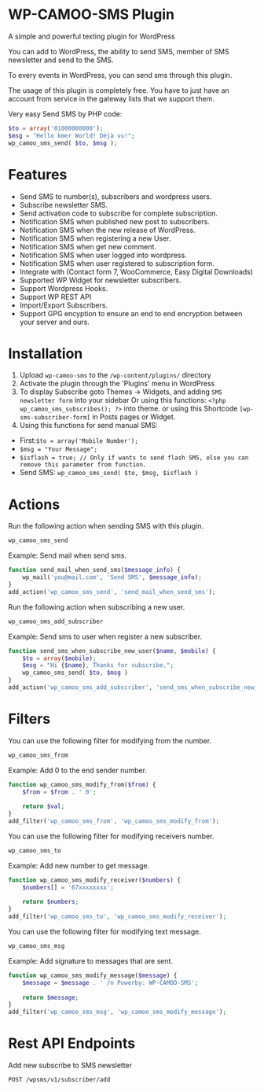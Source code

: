 

# WP-CAMOO-SMS Plugin
A simple and powerful texting plugin for WordPress

You can add to WordPress, the ability to send SMS, member of SMS newsletter and send to the SMS.

To every events in WordPress, you can send sms through this plugin.

The usage of this plugin is completely free. You have to just have an account from service in the gateway lists that we support them.

Very easy Send SMS by PHP code:

```php
$to = array('01000000000');
$msg = "Hello kmer World! Déjà vu!";
wp_camoo_sms_send( $to, $msg );
```


# Features

* Send SMS to number(s), subscribers and wordpress users.
* Subscribe newsletter SMS.
* Send activation code to subscribe for complete subscription.
* Notification SMS when published new post to subscribers.
* Notification SMS when the new release of WordPress.
* Notification SMS when registering a new User.
* Notification SMS when get new comment.
* Notification SMS when user logged into wordpress.
* Notification SMS when user registered to subscription form.
* Integrate with (Contact form 7, WooCommerce, Easy Digital Downloads)
* Supported WP Widget for newsletter subscribers.
* Support Wordpress Hooks.
* Support WP REST API
* Import/Export Subscribers.
* Support GPG encyption to ensure an end  to end encryption between your server and ours.


# Installation
1. Upload `wp-camoo-sms` to the `/wp-content/plugins/` directory
2. Activate the plugin through the 'Plugins' menu in WordPress
3. To display Subscribe goto Themes -> Widgets, and adding `SMS newsletter form` into your sidebar Or using this functions: `<?php wp_camoo_sms_subscribes(); ?>` into theme.
or using this Shortcode `[wp-sms-subscriber-form]` in Posts pages or Widget.
4. Using this functions for send manual SMS:

* First:`$to = array('Mobile Number');`
* `$msg = "Your Message";`
* `$isflash = true; // Only if wants to send flash SMS, else you can remove this parameter from function.`
* Send SMS: `wp_camoo_sms_send( $to, $msg, $isflash )`

# Actions
Run the following action when sending SMS with this plugin.
```php
wp_camoo_sms_send
```

Example: Send mail when send sms.
```php
function send_mail_when_send_sms($message_info) {
	wp_mail('you@mail.com', 'Send SMS', $message_info);
}
add_action('wp_camoo_sms_send', 'send_mail_when_send_sms');
```

Run the following action when subscribing a new user.
```php
wp_camoo_sms_add_subscriber
```

Example: Send sms to user when register a new subscriber.
```php
function send_sms_when_subscribe_new_user($name, $mobile) {
    $to = array($mobile);
    $msg = "Hi {$name}, Thanks for subscribe.";
    wp_camoo_sms_send( $to, $msg )
}
add_action('wp_camoo_sms_add_subscriber', 'send_sms_when_subscribe_new_user', 10, 2);
```

# Filters
You can use the following filter for modifying from the number.
```php
wp_camoo_sms_from
```

Example: Add 0 to the end sender number.
```php
function wp_camoo_sms_modify_from($from) {
	$from = $from . ' 0';
	
	return $val;
}
add_filter('wp_camoo_sms_from', 'wp_camoo_sms_modify_from');
```

You can use the following filter for modifying receivers number.
```php
wp_camoo_sms_to
```

Example: Add new number to get message.
```php
function wp_camoo_sms_modify_receiver($numbers) {
	$numbers[] = '67xxxxxxxx';
	
	return $numbers;
}
add_filter('wp_camoo_sms_to', 'wp_camoo_sms_modify_receiver');
```

You can use the following filter for modifying text message.
```php
wp_camoo_sms_msg
```

Example: Add signature to messages that are sent.
```php
function wp_camoo_sms_modify_message($message) {
	$message = $message . ' /n Powerby: WP-CAMOO-SMS';
	
	return $message;
}
add_filter('wp_camoo_sms_msg', 'wp_camoo_sms_modify_message');
```

# Rest API Endpoints
Add new subscribe to SMS newsletter
```sh
POST /wpsms/v1/subscriber/add
```

